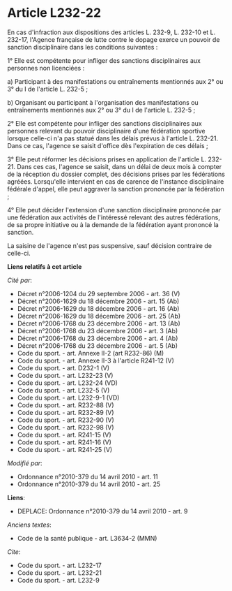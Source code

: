 # Article L232-22

En cas d'infraction aux dispositions des articles L. 232-9, L. 232-10 et L. 232-17, l'Agence française de lutte contre le
dopage exerce un pouvoir de sanction disciplinaire dans les conditions suivantes : 

1° Elle est compétente pour infliger des sanctions disciplinaires aux personnes non licenciées : 

a) Participant à des manifestations ou entraînements mentionnés aux 2° ou 3° du I de l'article L. 232-5 ; 

b) Organisant ou participant à l'organisation des manifestations ou entraînements mentionnés aux 2° ou 3° du I de l'article
L. 232-5 ; 

2° Elle est compétente pour infliger des sanctions disciplinaires aux personnes relevant du pouvoir disciplinaire d'une
fédération sportive lorsque celle-ci n'a pas statué dans les délais prévus à l'article L. 232-21. Dans ce cas, l'agence se
saisit d'office dès l'expiration de ces délais ; 

3° Elle peut réformer les décisions prises en application de l'article L. 232-21. Dans ces cas, l'agence se saisit, dans un
délai de deux mois à compter de la réception du dossier complet, des décisions prises par les fédérations agréées.
Lorsqu'elle intervient en cas de carence de l'instance disciplinaire fédérale d'appel, elle peut aggraver la sanction
prononcée par la fédération ; 

4° Elle peut décider l'extension d'une sanction disciplinaire prononcée par une fédération aux activités de l'intéressé
relevant des autres fédérations, de sa propre initiative ou à la demande de la fédération ayant prononcé la sanction. 

La saisine de l'agence n'est pas suspensive, sauf décision contraire de celle-ci.

**Liens relatifs à cet article**

_Cité par_:

  - Décret n°2006-1204 du 29 septembre 2006 - art. 36 (V)
  - Décret n°2006-1629 du 18 décembre 2006 - art. 15 (Ab)
  - Décret n°2006-1629 du 18 décembre 2006 - art. 16 (Ab)
  - Décret n°2006-1629 du 18 décembre 2006 - art. 25 (Ab)
  - Décret n°2006-1768 du 23 décembre 2006 - art. 13 (Ab)
  - Décret n°2006-1768 du 23 décembre 2006 - art. 3 (Ab)
  - Décret n°2006-1768 du 23 décembre 2006 - art. 4 (Ab)
  - Décret n°2006-1768 du 23 décembre 2006 - art. 5 (Ab)
  - Code du sport. - art. Annexe II-2 (art R232-86) (M)
  - Code du sport. - art. Annexe II-3 à l'article R241-12 (V)
  - Code du sport. - art. D232-1 (V)
  - Code du sport. - art. L232-23 (V)
  - Code du sport. - art. L232-24 (VD)
  - Code du sport. - art. L232-5 (V)
  - Code du sport. - art. L232-9-1 (VD)
  - Code du sport. - art. R232-88 (V)
  - Code du sport. - art. R232-89 (V)
  - Code du sport. - art. R232-90 (V)
  - Code du sport. - art. R232-98 (V)
  - Code du sport. - art. R241-15 (V)
  - Code du sport. - art. R241-16 (V)
  - Code du sport. - art. R241-25 (V)

_Modifié par_:

  - Ordonnance n°2010-379 du 14 avril 2010 - art. 11
  - Ordonnance n°2010-379 du 14 avril 2010 - art. 25

**Liens**:

  - DEPLACE: Ordonnance n°2010-379 du 14 avril 2010 - art. 9

_Anciens textes_:

  - Code de la santé publique - art. L3634-2 (MMN)

_Cite_:

  - Code du sport. - art. L232-17
  - Code du sport. - art. L232-21
  - Code du sport. - art. L232-9
